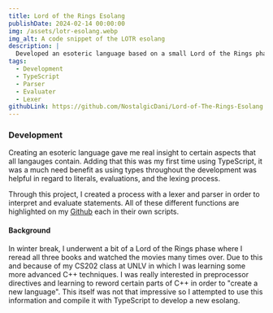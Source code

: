 ```yaml
---
title: Lord of the Rings Esolang
publishDate: 2024-02-14 00:00:00
img: /assets/lotr-esolang.webp
img_alt: A code snippet of the LOTR esolang
description: |
  Developed an esoteric language based on a small Lord of the Rings phase from winter 2024.
tags:
  - Development
  - TypeScript
  - Parser
  - Evaluater
  - Lexer
githubLink: https://github.com/NostalgicDani/Lord-of-The-Rings-Esolang
---
```



### Development

Creating an esoteric language gave me real insight to certain aspects that all langauges contain. Adding that this was my first time using TypeScript, it was a much need benefit as using types throughout the development was helpful in regard to literals, evaluations, and the lexing process. 

Through this project, I created a process with a lexer and parser in order to interpret and evaluate statements. All of these different functions are highlighted on my <a href="https://github.com/NostalgicDani/Lord-of-The-Rings-Esolang">Github</a> each in their own scripts.

#### Background

In winter break, I underwent a bit of a Lord of the Rings phase where I reread all three books and watched the movies many times over. Due to this and because of my CS202 class at UNLV in which I was learning some more advanced C++ techniques. I was really interested in preprocessor directives and learning to reword certain parts of C++ in order to "create a new language". This itself was not that impressive so I attempted to use this information and compile it with TypeScript to develop a new esolang.



